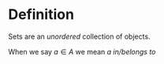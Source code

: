 # Definition
Sets are an *unordered* collection of objects.

When we say $a\in{A}$ we mean $a$ *in/belongs to* 
